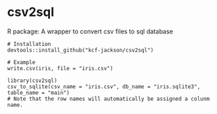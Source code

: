 # csv2sql
R package: A wrapper to convert csv files to sql database

```
# Installation
devtools::install_github("kcf-jackson/csv2sql")

# Example
write.csv(iris, file = "iris.csv")

library(csv2sql)
csv_to_sqlite(csv_name = "iris.csv", db_name = "iris.sqlite3", table_name = "main")
# Note that the row names will automatically be assigned a colunm name.
```
